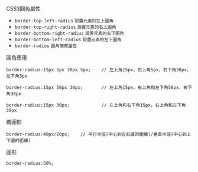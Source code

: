 CSS3圓角屬性
- `border-top-left-radius` <small>設置元素的左上圓角</small>
- `border-top-right-radius` <small>設置元素的右上圓角</small>
- `border-bottom-right-radius` <small>設置元素的右下圓角</small>
- `border-bottom-left-radius` <small>設置元素的左下圓角</small>
- `border-radius` <small>圓角簡寫屬性</small>

圓角應用
```
border-radius:15px 5px 30px 5px;	// 左上角15px，右上角5px，右下角30px，左下角5px
```

```
border-radius:15px 50px 30px;		// 左上角15px，右上角和左下角50px，右下角30px
```

```
border-radius:15px 30px;			// 左上角和右下角15px，右上角和左下角30px
```

橢圓形
```
border-radius:40px/20px;	// 平行半徑(中心到左右邊的距離)/垂直半徑(中心到上下邊的距離)
```

圓形
```
border-radius:50%;
```